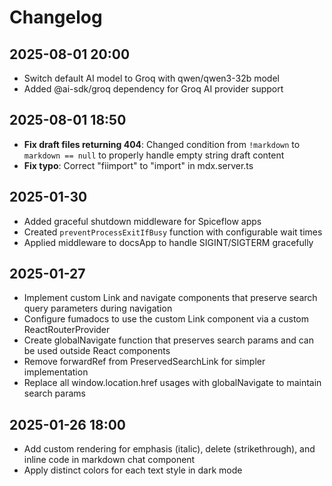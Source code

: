 # Changelog

## 2025-08-01 20:00

- Switch default AI model to Groq with qwen/qwen3-32b model
- Added @ai-sdk/groq dependency for Groq AI provider support

## 2025-08-01 18:50

- **Fix draft files returning 404**: Changed condition from `!markdown` to `markdown == null` to properly handle empty string draft content
- **Fix typo**: Correct "fiimport" to "import" in mdx.server.ts

## 2025-01-30

- Added graceful shutdown middleware for Spiceflow apps
- Created `preventProcessExitIfBusy` function with configurable wait times
- Applied middleware to docsApp to handle SIGINT/SIGTERM gracefully

## 2025-01-27

- Implement custom Link and navigate components that preserve search query parameters during navigation
- Configure fumadocs to use the custom Link component via a custom ReactRouterProvider
- Create globalNavigate function that preserves search params and can be used outside React components
- Remove forwardRef from PreservedSearchLink for simpler implementation
- Replace all window.location.href usages with globalNavigate to maintain search params

## 2025-01-26 18:00

- Add custom rendering for emphasis (italic), delete (strikethrough), and inline code in markdown chat component
- Apply distinct colors for each text style in dark mode